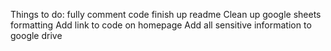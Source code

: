 Things to do:
  fully comment code
  finish up readme
  Clean up google sheets formatting
  Add link to code on homepage
  Add all sensitive information to google drive

